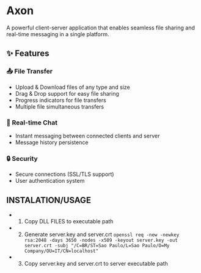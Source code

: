 # Axon
A powerful client-server application that enables seamless file sharing and real-time messaging in a single platform.

## ✨ Features

### 📤 File Transfer
- Upload & Download files of any type and size
- Drag & Drop support for easy file sharing
- Progress indicators for file transfers
- Multiple file simultaneous transfers

### 💬 Real-time Chat
- Instant messaging between connected clients and server
- Message history persistence

### 🔒 Security
- Secure connections (SSL/TLS support)
- User authentication system

## INSTALATION/USAGE

- 1) Copy DLL FILES to executable path
- 2) Generate server.key and server.crt ```openssl req -new -newkey rsa:2048 -days 3650 -nodes -x509 -keyout server.key -out server.crt -subj "/C=BR/ST=Sao Paulo/L=Sao Paulo/O=My Company/OU=IT/CN=localhost"```
- 3) Copy server.key and server.crt to server executable path
